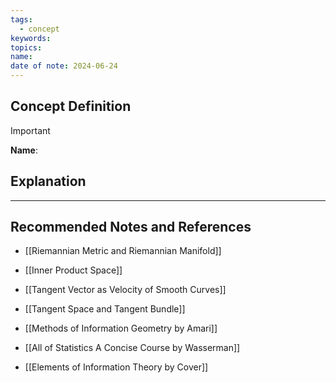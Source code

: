```yaml
---
tags:
  - concept
keywords: 
topics: 
name: 
date of note: 2024-06-24
---
```


## Concept Definition

>[!important]
>**Name**: 



## Explanation





-----------
##  Recommended Notes and References


- [[Riemannian Metric and Riemannian Manifold]]
- [[Inner Product Space]]

- [[Tangent Vector as Velocity of Smooth Curves]]
- [[Tangent Space and Tangent Bundle]]


- [[Methods of Information Geometry by Amari]]
- [[All of Statistics A Concise Course by Wasserman]]
- [[Elements of Information Theory by Cover]]
